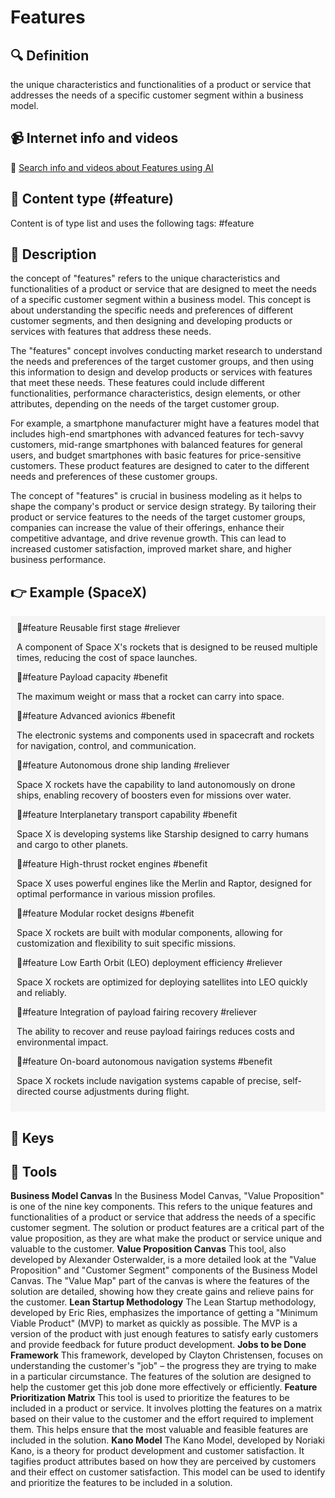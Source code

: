 
# Features


## 🔍 Definition
the unique characteristics and functionalities of a product or service that addresses the needs of a specific customer segment within a business model.


## 📹 Internet info and videos
🤖 [Search info and videos about Features using AI](https://www.perplexity.ai/search?q=videos+about+Features:+the+unique+characteristics+and+functionalities+of+a+product+or+service+that+addresses+the+needs+of+a+specific+customer+segment+within+a+business+model.
)

## 📰 Content type (#feature)
Content is of type list and uses the following tags: #feature


## 📖 Description
the concept of "features" refers to the unique characteristics and functionalities of a product or service that are designed to meet the needs of a specific customer segment within a business model. This concept is about understanding the specific needs and preferences of different customer segments, and then designing and developing products or services with features that address these needs.

The "features" concept involves conducting market research to understand the needs and preferences of the target customer groups, and then using this information to design and develop products or services with features that meet these needs. These features could include different functionalities, performance characteristics, design elements, or other attributes, depending on the needs of the target customer group.

For example, a smartphone manufacturer might have a features model that includes high-end smartphones with advanced features for tech-savvy customers, mid-range smartphones with balanced features for general users, and budget smartphones with basic features for price-sensitive customers. These product features are designed to cater to the different needs and preferences of these customer groups.

The concept of "features" is crucial in business modeling as it helps to shape the company's product or service design strategy. By tailoring their product or service features to the needs of the target customer groups, companies can increase the value of their offerings, enhance their competitive advantage, and drive revenue growth. This can lead to increased customer satisfaction, improved market share, and higher business performance.

## 👉 Example (SpaceX)

<div style="background-color: #f5f5f5; padding: 10px;">🌟#feature Reusable first stage #reliever  

A component of Space X's rockets that is designed to be reused multiple times, reducing the cost of space launches.

🌟#feature Payload capacity #benefit  

The maximum weight or mass that a rocket can carry into space.

🌟#feature Advanced avionics #benefit  

The electronic systems and components used in spacecraft and rockets for navigation, control, and communication.

🌟#feature Autonomous drone ship landing #reliever  

Space X rockets have the capability to land autonomously on drone ships, enabling recovery of boosters even for missions over water.

🌟#feature Interplanetary transport capability #benefit  

Space X is developing systems like Starship designed to carry humans and cargo to other planets.

🌟#feature High-thrust rocket engines #benefit  

Space X uses powerful engines like the Merlin and Raptor, designed for optimal performance in various mission profiles.

🌟#feature Modular rocket designs #benefit  

Space X rockets are built with modular components, allowing for customization and flexibility to suit specific missions.

🌟#feature Low Earth Orbit (LEO) deployment efficiency #reliever  

Space X rockets are optimized for deploying satellites into LEO quickly and reliably.

🌟#feature Integration of payload fairing recovery #reliever  

The ability to recover and reuse payload fairings reduces costs and environmental impact.

🌟#feature On-board autonomous navigation systems #benefit  

Space X rockets include navigation systems capable of precise, self-directed course adjustments during flight.

</div>

## 🔑 Keys



## 🧰 Tools
**Business Model Canvas**
In the Business Model Canvas, "Value Proposition" is one of the nine key components. This refers to the unique features and functionalities of a product or service that address the needs of a specific customer segment. The solution or product features are a critical part of the value proposition, as they are what make the product or service unique and valuable to the customer.
**Value Proposition Canvas**
This tool, also developed by Alexander Osterwalder, is a more detailed look at the "Value Proposition" and "Customer Segment" components of the Business Model Canvas. The "Value Map" part of the canvas is where the features of the solution are detailed, showing how they create gains and relieve pains for the customer.
**Lean Startup Methodology**
The Lean Startup methodology, developed by Eric Ries, emphasizes the importance of getting a "Minimum Viable Product" (MVP) to market as quickly as possible. The MVP is a version of the product with just enough features to satisfy early customers and provide feedback for future product development.
**Jobs to be Done Framework**
This framework, developed by Clayton Christensen, focuses on understanding the customer's "job" – the progress they are trying to make in a particular circumstance. The features of the solution are designed to help the customer get this job done more effectively or efficiently.
**Feature Prioritization Matrix**
This tool is used to prioritize the features to be included in a product or service. It involves plotting the features on a matrix based on their value to the customer and the effort required to implement them. This helps ensure that the most valuable and feasible features are included in the solution.
**Kano Model**
The Kano Model, developed by Noriaki Kano, is a theory for product development and customer satisfaction. It tagifies product attributes based on how they are perceived by customers and their effect on customer satisfaction. This model can be used to identify and prioritize the features to be included in a solution.
